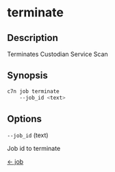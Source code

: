 # terminate

## Description

Terminates Custodian Service Scan

## Synopsis

```bash
c7n job terminate
    --job_id <text>
```

## Options

`--job_id` (text) 

Job id to terminate


[← job](./index.md)